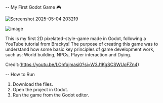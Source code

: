 -- My First Godot Game 🎮

![Screenshot 2025-05-04 203219](https://github.com/user-attachments/assets/bd0bb234-0050-44d5-84f1-45b1e8710738)

![image](https://github.com/user-attachments/assets/4fd19c8b-912b-41c3-8aa1-622537c7ab39)

This is my first 2D pixelated-style-game made in Godot, following a YouTube tutorial from Brackys! 
The purpose of creating this game was to understand how some basic key principles of game development work, such as:
World building, NPCs, Player interaction and Dying.

Credit:(https://youtu.be/LOhfqjmasi0?si=W3J1KgSCSWUoFZn4)

-- How to Run
1. Download the files.
2. Open the project in Godot.
3. Run the game from the Godot editor.
